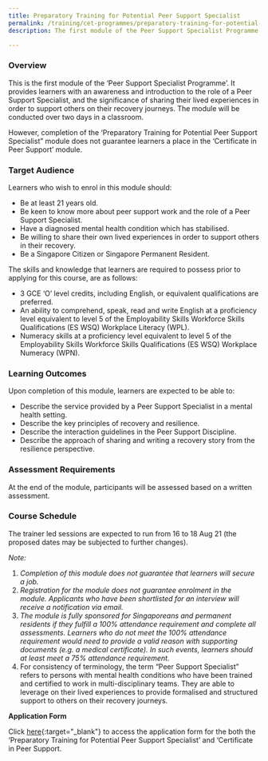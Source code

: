 ```yaml
---
title: Preparatory Training for Potential Peer Support Specialist
permalink: /training/cet-programmes/preparatory-training-for-potential-peer-support-specialist/
description: The first module of the Peer Support Specialist Programme is a an introductory course to the role of a Peer Support Specialist.

---
```

### **Overview**

This is the first module of the ‘Peer Support Specialist Programme’. It provides learners with an awareness and introduction to the role of a Peer Support Specialist, and the significance of sharing their lived experiences in order to support others on their recovery journeys. The module will be conducted over two days in a classroom. 

However, completion of the ‘Preparatory Training for Potential Peer Support Specialist” module does not guarantee learners a place in the ‘Certificate in Peer Support’ module.

### **Target Audience**

Learners who wish to enrol in this module should:

-   Be at least 21 years old.
-   Be keen to know more about peer support work and the role of a Peer Support Specialist. 
-   Have a diagnosed mental health condition which has stabilised.
-   Be willing to share their own lived experiences in order to support others in their recovery.
-   Be a Singapore Citizen or Singapore Permanent Resident.

The skills and knowledge that learners are required to possess prior to applying for this course, are as follows:

-   3 GCE ‘O’ level credits, including English, or equivalent qualifications are preferred.
-   An ability to comprehend, speak, read and write English at a proficiency level equivalent to level 5 of the Employability Skills Workforce Skills Qualifications (ES WSQ) Workplace Literacy (WPL).
-   Numeracy skills at a proficiency level equivalent to level 5 of the Employability Skills Workforce Skills Qualifications (ES WSQ) Workplace Numeracy (WPN).

### **Learning Outcomes**

Upon completion of this module, learners are expected to be able to:

- Describe the service provided by a Peer Support Specialist in a mental health setting.
- Describe the key principles of recovery and resilience. 
- Describe the interaction guidelines in the Peer Support Discipline.
- Describe the approach of sharing and writing a recovery story from the resilience perspective.

### **Assessment Requirements**

At the end of the module, participants will be assessed based on a written assessment. 

### **Course Schedule**

The trainer led sessions are expected to run from 16 to 18 Aug 21 (the proposed dates may be subjected to further changes). 
  
_Note:_

1.  _Completion of this module does not guarantee that learners will secure a job._
2.  _Registration for the module does not guarantee enrolment in the module. Applicants who have been shortlisted for an interview will receive a notification via email._
3.  _The module is fully sponsored for Singaporeans and permanent residents if they fulfill a 100% attendance requirement and complete all assessments. Learners who do not meet the 100% attendance requirement would need to provide a valid reason with supporting documents (e.g. a medical certificate). In such events, learners should at least meet a 75% attendance requirement._
4. For consistency of terminology, the term “Peer Support Specialist” refers to persons with mental health conditions who have been trained and certified to work in multi-disciplinary teams. They are able to leverage on their lived experiences to provide formalised and structured support to others on their recovery journeys. 

**Application Form**

Click [here](/images/documents/Application%20form_Prep%20and%20CPS_Run7_Final%20Copy.pdf/){:target="_blank"} to access the application form for the both the ‘Preparatory Training for Potential Peer Support Specialist’ and ‘Certificate in Peer Support.
